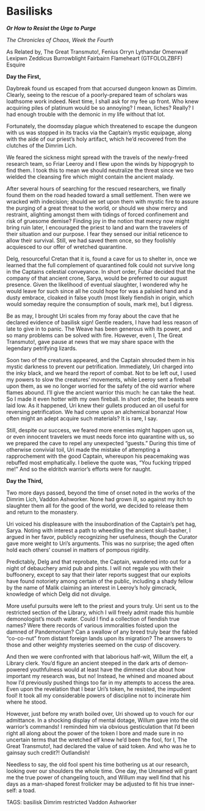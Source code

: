 <!-- TITLE: Basilisks! -->
<!-- SUBTITLE: Or How to Resist the Urge to Purge* -->

# Basilisks
***Or How to Resist the Urge to Purge***


*The Chronicles of Chaos, Week the Fourth*

As Related by,
The Great Transmuto!, Fenius Orryn Lythandar Omenwaif Lexipwn Zeddicus Burrowblight Fairbairn Flameheart (GTFOLOLZBFF) Esquire

**Day the First,**

Daybreak found us escaped from that accursed dungeon known as Dimrim. Clearly, seeing to the rescue of a poorly-prepared team of scholars was loathsome work indeed. Next time, I shall ask for my fee up front. Who knew acquiring piles of platinum would be so annoying? I mean, liches? Really? I had enough trouble with the demonic in my life without that lot.

Fortunately, the doomsday plague which threatened to escape the dungeon with us was stopped in its tracks via the Captain’s mystic equipage, along with the aide of our priest’s holy artifact, which he’d recovered from the clutches of the Dimrim Lich.

We feared the sickness might spread with the travels of the newly-freed research team, so Friar Leeroy and I flew upon the winds by hippogryph to find them. I took this to mean we should neutralize the threat since we two wielded the cleansing fire which might contain the ancient malady.

After several hours of searching for the rescued researchers, we finally found them on the road headed toward a small settlement. Then were we wracked with indecision; should we set upon them with mystic fire to assure the purging of a great threat to the world, or should we show mercy and restraint, alighting amongst them with tidings of forced confinement and risk of gruesome demise? Finding joy in the notion that mercy now might bring ruin later, I encouraged the priest to land and warn the travelers of their situation and our purpose. I fear they sensed our initial reticence to allow their survival. Still, we had saved them once, so they foolishly acquiesced to our offer of wretched quarantine.

Delg, resourceful Cretan that it is, found a cave for us to shelter in, once we learned that the full complement of quarantined folk could not survive long in the Captains celestial conveyance. In short order, Fubar decided that the company of that ancient crone, Sarya, would be preferred to our august presence. Given the likelihood of eventual slaughter, I wondered why he would leave for such since all he could hope for was a palsied hand and a dusty embrace, cloaked in false youth (most likely fiendish in origin, which would someday require the consumption of souls, mark me), but I digress.

Be as may, I brought Uri scales from my foray about the cave that he declared evidence of basilisk sign! Gentle readers, I have had less reason of late to give in to panic. The Weave has been generous with its power, and so many problems can be solved with fire. However, even I, The Great Transmuto!, gave pause at news that we may share space with the legendary petrifying lizards.

Soon two of the creatures appeared, and the Captain shrouded them in his mystic darkness to prevent our petrification. Immediately, Uri charged into the inky black, and we heard the report of combat. Not to be left out, I used my powers to slow the creatures’ movements, while Leeroy sent a fireball upon them, as we no longer worried for the safety of the old warrior where flames abound. I’ll give the ancient warrior this much: he can take the heat. So I made it even hotter with my own fireball. In short order, the beasts were laid low. As it happened, Uri knew their gullets produced an oil useful for reversing petrification. We had come upon an alchemical bonanza! How often might an adept acquire such materials? It is rare, I say.

Still, despite our success, we feared more enemies might happen upon us, or even innocent travelers we must needs force into quarantine with us, so we prepared the cave to repel any unexpected “guests.” During this time of otherwise convivial toil, Uri made the mistake of attempting a rapprochement with the good Captain, whereupon his peacemaking was rebuffed most emphatically. I believe the quote was, “You fucking tripped me!” And so the eldritch warrior’s efforts were for naught.

**Day the Third,**

Two more days passed, beyond the time of onset noted in the works of the Dimrim Lich, Vaddon Ashworker. None had grown ill, so against my itch to slaughter them all for the good of the world, we decided to release them and return to the monastery.

Uri voiced his displeasure with the insubordination of the Captain’s pet hag, Sarya. Noting with interest a path to wheedling the ancient skull-basher, I argued in her favor, publicly recognizing her usefulness, though the Curator gave more weight to Uri’s arguments. This was no surprise; the aged often hold each others’ counsel in matters of pompous rigidity.

Predictably, Delg and that reprobate, the Captain, wandered into out for a night of debauchery amid pub and pints. I will not regale you with their buffoonery, except to say that their later reports suggest that our exploits have found notoriety among certain of the public, including a shady fellow by the name of Malik claiming an interest in Leeroy’s holy gimcrack, knowledge of which Delg did not divulge.

More useful pursuits were left to the priest and yours truly. Uri sent us to the restricted section of the Library, which I will freely admit made this humble demonologist’s mouth water. Could I find a collection of fiendish true names? Were there records of various immoralities foisted upon the damned of Pandemonium? Can a swallow of any breed truly bear the fabled “co-co-nut” from distant foreign lands upon its migration? The answers to those and other weighty mysteries seemed on the cusp of discovery.

And then we were confronted with that laborious half-wit, Willum the elf, a Library clerk. You’d figure an ancient steeped in the dark arts of demon-powered youthfulness would at least have the dimmest clue about how important my research was, but no! Instead, he whined and moaned about how I’d previously pushed things too far in my attempts to access the area. Even upon the revelation that I bear Uri’s token, he resisted, the impudent fool! It took all my considerable powers of discipline not to incinerate him where he stood.

However, just before my wrath boiled over, Uri showed up to vouch for our admittance. In a shocking display of mental dotage, Willum gave into the old warrior’s commands! I reminded him via obvious gesticulation that I’d been right all along about the power of the token I bore and made sure in no uncertain terms that the wretched elf knew he’d been the fool, for I, The Great Transmuto!, had declared the value of said token. And who was he to gainsay such credit?! Outlandish!

Needless to say, the old fool spent his time bothering us at our research, looking over our shoulders the whole time. One day, the Unnamed will grant me the true power of changeling touch, and Willum may well find that his days as a man-shaped forest frolicker may be adjusted to fit his true inner-self: a toad.

TAGS: basilisk Dimrim restricted Vaddon Ashworker
